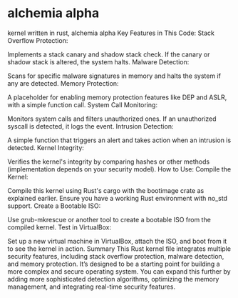 # alchemia alpha
kernel written in rust, alchemia alpha
Key Features in This Code:
Stack Overflow Protection:

Implements a stack canary and shadow stack check. If the canary or shadow stack is altered, the system halts.
Malware Detection:

Scans for specific malware signatures in memory and halts the system if any are detected.
Memory Protection:

A placeholder for enabling memory protection features like DEP and ASLR, with a simple function call.
System Call Monitoring:

Monitors system calls and filters unauthorized ones. If an unauthorized syscall is detected, it logs the event.
Intrusion Detection:

A simple function that triggers an alert and takes action when an intrusion is detected.
Kernel Integrity:

Verifies the kernel's integrity by comparing hashes or other methods (implementation depends on your security model).
How to Use:
Compile the Kernel:

Compile this kernel using Rust's cargo with the bootimage crate as explained earlier.
Ensure you have a working Rust environment with no_std support.
Create a Bootable ISO:

Use grub-mkrescue or another tool to create a bootable ISO from the compiled kernel.
Test in VirtualBox:

Set up a new virtual machine in VirtualBox, attach the ISO, and boot from it to see the kernel in action.
Summary
This Rust kernel file integrates multiple security features, including stack overflow protection, malware detection, and memory protection. It’s designed to be a starting point for building a more complex and secure operating system. You can expand this further by adding more sophisticated detection algorithms, optimizing the memory management, and integrating real-time security features.
